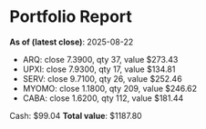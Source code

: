 # Portfolio Report
**As of (latest close)**: 2025-08-22

- ARQ: close 7.3900, qty 37, value $273.43
- UPXI: close 7.9300, qty 17, value $134.81
- SERV: close 9.7100, qty 26, value $252.46
- MYOMO: close 1.1800, qty 209, value $246.62
- CABA: close 1.6200, qty 112, value $181.44

Cash: $99.04
**Total value**: $1187.80